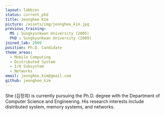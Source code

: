 ```yaml
---
layout: labbies
status: current_phd
title: Jeonghee Kim
picture: /assets/img/jeonghee_kim.jpg
previous_training:
  MS : Sungkyunkwan University (2005)
  PhD : Sungkyunkwan University (2009)
joined_lab: 2009
position: Ph.D. Candidate
theme_areas:
  - Mobile Computing
  - Distributed System
  - I/O Subsystem
  - Networks
email: jeonghee_kim@gmail.com
github: jeonghee_kim
---
```


She (김정희) is currently pursuing the Ph.D. degree with the Department of Computer Science and Engineering. His research interests include distributed system, memory systems, and networks. 
